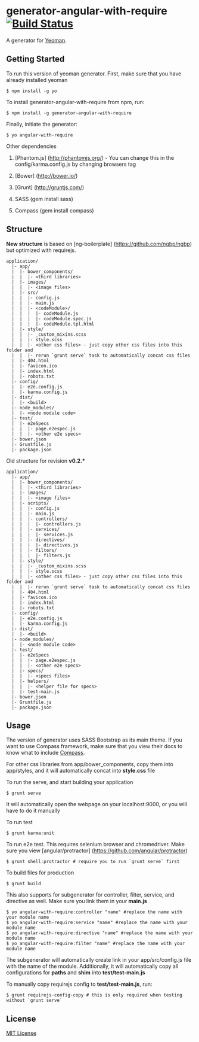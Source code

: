 # generator-angular-with-require [![Build Status](https://secure.travis-ci.org/hung-phan/generator-angular-with-require.png?branch=master)](https://travis-ci.org/hung-phan/generator-angular-with-require)

A generator for [Yeoman](http://yeoman.io).


## Getting Started

To run this version of yeoman generator. First, make sure that you have already installed yeoman

```
$ npm install -g yo
```

To install generator-angular-with-require from npm, run:

```
$ npm install -g generator-angular-with-require
```

Finally, initiate the generator:

```
$ yo angular-with-require
```

Other dependencies

1. [Phantom.js] (http://phantomjs.org/) - You can change this in the config/karma.config.js by changing browsers tag

2. [Bower] (http://bower.io/)

3. [Grunt] (http://gruntjs.com/)

4. SASS (gem install sass)

5. Compass (gem install compass)

## Structure

__New structure__ is based on [ng-boilerplate] (https://github.com/ngbp/ngbp) but optimized with requirejs.

```
application/
  |- app/
  |  |- bower_components/
  |  |  |- <third libraries>
  |  |- images/
  |  |  |- <image files>
  |  |- src/
  |  |  |- config.js
  |  |  |- main.js
  |  |  |- <codeModule>/
  |  |  |  |- codeModule.js
  |  |  |  |- codeModule.spec.js
  |  |  |  |- codeModule.tpl.html
  |  |- style/
  |  |  |- _custom_mixins.scss
  |  |  |- style.scss
  |  |  |- <other css files> - just copy other css files into this folder and
  |  |  |- rerun `grunt serve` task to automatically concat css files
  |  |- 404.html
  |  |- favicon.ico
  |  |- index.html
  |  |- robots.txt
  |- config/
  |  |- e2e.config.js
  |  |- karma.config.js
  |- dist/
  |  |- <build>
  |- node_modules/
  |  |- <node module code>
  |- test/
  |  |- e2eSpecs
  |  |  |- page.e2espec.js
  |  |  |- <other e2e specs>
  |- bower.json
  |- Gruntfile.js
  |- package.json
```

Old structure for revision __v0.2.*__

```
application/
  |- app/
  |  |- bower_components/
  |  |  |- <third libraries>
  |  |- images/
  |  |  |- <image files>
  |  |- scripts/
  |  |  |- config.js
  |  |  |- main.js
  |  |  |- controllers/
  |  |  |  |- controllers.js
  |  |  |- services/
  |  |  |  |- services.js
  |  |  |- directives/
  |  |  |  |- directives.js
  |  |  |- filters/
  |  |  |  |- filters.js
  |  |- style/
  |  |  |- _custom_mixins.scss
  |  |  |- style.scss
  |  |  |- <other css files> - just copy other css files into this folder and
  |  |  |- rerun `grunt serve` task to automatically concat css files
  |  |- 404.html
  |  |- favicon.ico
  |  |- index.html
  |  |- robots.txt
  |- config/
  |  |- e2e.config.js
  |  |- karma.config.js
  |- dist/
  |  |- <build>
  |- node_modules/
  |  |- <node module code>
  |- test/
  |  |- e2eSpecs
  |  |  |- page.e2espec.js
  |  |  |- <other e2e specs>
  |  |- specs/
  |  |  |- <specs files>
  |  |- helpers/
  |  |  |- <helper file for specs>
  |  |- test-main.js
  |- bower.json
  |- Gruntfile.js
  |- package.json
```

## Usage

The version of generator uses SASS Bootstrap as its main theme. If you want to use Compass framework, make sure that you
view their docs to know what to include [Compass](http://compass-style.org/reference/compass).

For other css libraries from app/bower_components, copy them into app/styles, and it will automatically concat
into __style.css__ file

To run the serve, and start building your application
```
$ grunt serve
```
It will automatically open the webpage on your localhost:9000, or you will have to do it manually

To run test
```
$ grunt karma:unit
```

To run e2e test. This requires selenium browser and chromedriver. Make sure you view [angular/protractor] (https://github.com/angular/protractor)
```
$ grunt shell:protractor # require you to run `grunt serve` first
```

To build files for production
```
$ grunt build
```

This also supports for subgenerator for controller, filter, service, and directive as well. Make sure you link them in your
__main.js__
```
$ yo angular-with-require:controller "name" #replace the name with your module name
$ yo angular-with-require:service "name" #replace the name with your module name
$ yo angular-with-require:directive "name" #replace the name with your module name
$ yo angular-with-require:filter "name" #replace the name with your module name
```

The subgenerator will automatically create link in your app/src/config.js file with the name of the module. Additionally,
it will automatically copy all configurations for __paths__ and __shim__ into __test/test-main.js__

To manually copy requirejs config to __test/test-main.js__, run:
```
$ grunt requirejs-config-copy # this is only required when testing without `grunt serve`
```

## License

[MIT License](http://en.wikipedia.org/wiki/MIT_License)
